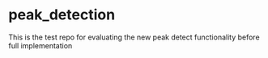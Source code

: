 # peak_detection
This is the test repo for evaluating the new peak detect functionality before full implementation
